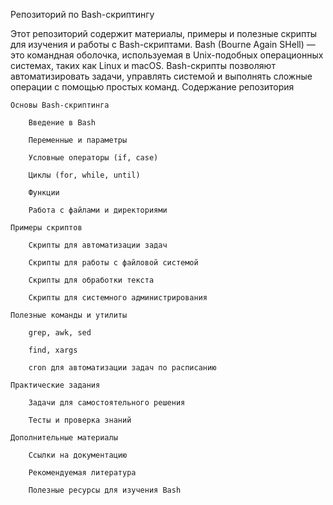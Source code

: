Репозиторий по Bash-скриптингу

Этот репозиторий содержит материалы, примеры и полезные скрипты для изучения и работы с Bash-скриптами. Bash (Bourne Again SHell) — это командная оболочка, используемая в Unix-подобных операционных системах, таких как Linux и macOS. Bash-скрипты позволяют автоматизировать задачи, управлять системой и выполнять сложные операции с помощью простых команд.
Содержание репозитория

    Основы Bash-скриптинга

        Введение в Bash

        Переменные и параметры

        Условные операторы (if, case)

        Циклы (for, while, until)

        Функции

        Работа с файлами и директориями

    Примеры скриптов

        Скрипты для автоматизации задач

        Скрипты для работы с файловой системой

        Скрипты для обработки текста

        Скрипты для системного администрирования

    Полезные команды и утилиты

        grep, awk, sed

        find, xargs

        cron для автоматизации задач по расписанию

    Практические задания

        Задачи для самостоятельного решения

        Тесты и проверка знаний

    Дополнительные материалы

        Ссылки на документацию

        Рекомендуемая литература

        Полезные ресурсы для изучения Bash
